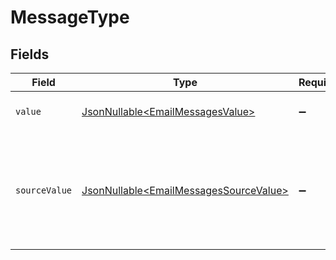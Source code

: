 # MessageType


## Fields

| Field                                                                                          | Type                                                                                           | Required                                                                                       | Description                                                                                    | Example                                                                                        |
| ---------------------------------------------------------------------------------------------- | ---------------------------------------------------------------------------------------------- | ---------------------------------------------------------------------------------------------- | ---------------------------------------------------------------------------------------------- | ---------------------------------------------------------------------------------------------- |
| `value`                                                                                        | [JsonNullable\<EmailMessagesValue>](../../models/components/EmailMessagesValue.md)             | :heavy_minus_sign:                                                                             | The unified message type.                                                                      | email                                                                                          |
| `sourceValue`                                                                                  | [JsonNullable\<EmailMessagesSourceValue>](../../models/components/EmailMessagesSourceValue.md) | :heavy_minus_sign:                                                                             | The original value from the provider used to derive the unified message type.                  | Email                                                                                          |